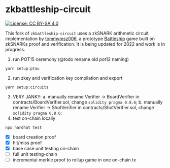 # zkbattleship-circuit

[![License: CC BY-SA 4.0](https://img.shields.io/badge/License-CC%20BY--SA%204.0-lightgrey.svg)](https://creativecommons.org/licenses/by-sa/4.0/)

This fork of `zkbattleship-circuit` uses a zkSNARK arithmetic circuit implementation by [tommymsz006](https://github.com/tommymsz006/zkbattleship), a prototype [Battleship](https://en.wikipedia.org/wiki/Battleship_(game)) game built on zkSNARKs proof and verification. It is being updated for 2022 and work is in progress.

1. run POT15 ceremony (@todo rename old pot12 naming)
```
yarn setup:ptau
```
2. run zkey and verification key compilation and export
```
yarn setup:circuits
```
3. VERY JANKY: 
  a. manually rename Verifier -> BoardVerifier in contracts/BoardVerifier.sol, change `solidity pragma 0.8.6`;
  b. manually rename Verifier -> ShotVerifier in contracts/ShotVerifier.sol, change `solidity pragma 0.8.6`;
4. test on-chain locally
```
npx hardhat test
```
- [x] board creation proof
- [x] hit/miss proof
- [x] base case unit testing on-chain
- [ ] full unit testing-chain
- [ ] incremental merkle proof to rollup game in one on-chain tx
